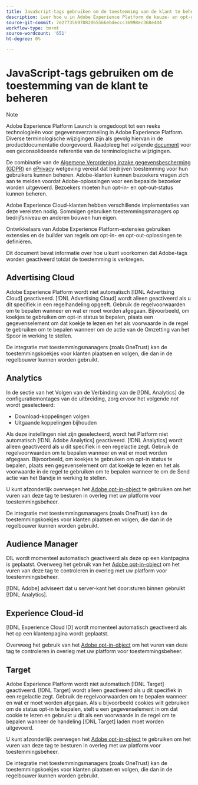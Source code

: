 ```yaml
---
title: JavaScript-tags gebruiken om de toestemming van de klant te beheren
description: Leer hoe u in Adobe Experience Platform de keuze- en opt-outsignalen van klanten voor verschillende Adobe-oplossingen kunt beheren.
source-git-commit: 7e27735697882065566ebdeccc36998ec368e404
workflow-type: tm+mt
source-wordcount: '651'
ht-degree: 0%

---
```


# JavaScript-tags gebruiken om de toestemming van de klant te beheren

>[!NOTE]
>
>Adobe Experience Platform Launch is omgedoopt tot een reeks technologieën voor gegevensverzameling in Adobe Experience Platform. Diverse terminologische wijzigingen zijn als gevolg hiervan in de productdocumentatie doorgevoerd. Raadpleeg het volgende [document](../../term-updates.md) voor een geconsolideerde referentie van de terminologische wijzigingen.

De combinatie van de [Algemene Verordening inzake gegevensbescherming (GDPR)](https://gdpr-info.eu/art-7-gdpr/) en [ePrivacy](https://medium.com/mydata/consent-lost-gdpr-and-found-eprivacy-e85cf881ffb) wetgeving vereist dat bedrijven toestemming voor hun gebruikers kunnen beheren. Adobe-klanten kunnen bezoekers vragen zich aan te melden voordat Adobe-oplossingen voor een bepaalde bezoeker worden uitgevoerd. Bezoekers moeten hun opt-in- en opt-out-status kunnen beheren.

Adobe Experience Cloud-klanten hebben verschillende implementaties van deze vereisten nodig. Sommigen gebruiken toestemmingsmanagers op bedrijfsniveau en anderen bouwen hun eigen.

Ontwikkelaars van Adobe Experience Platform-extensies gebruiken extensies en de builder van regels om opt-in- en opt-out-oplossingen te definiëren.

Dit document bevat informatie over hoe u kunt voorkomen dat Adobe-tags worden geactiveerd totdat de toestemming is verkregen.

## Advertising Cloud

Adobe Experience Platform wordt niet automatisch [!DNL Advertising Cloud] geactiveerd. [!DNL Advertising Cloud] wordt alleen geactiveerd als u dit specifiek in een regelhandeling opgeeft. Gebruik de regelvoorwaarden om te bepalen wanneer en wat er moet worden afgegaan. Bijvoorbeeld, om koekjes te gebruiken om opt-in status te bepalen, plaats een gegevenselement om dat koekje te lezen en het als voorwaarde in de regel te gebruiken om te bepalen wanneer om de actie van de Omzetting van het Spoor in werking te stellen.

De integratie met toestemmingsmanagers (zoals OneTrust) kan de toestemmingskoekjes voor klanten plaatsen en volgen, die dan in de regelbouwer kunnen worden gebruikt.

## Analytics

In de sectie van het Volgen van de Verbinding van de [!DNL Analytics] de configuratiemontages van de uitbreiding, zorg ervoor het volgende *not* wordt geselecteerd:

* Download-koppelingen volgen
* Uitgaande koppelingen bijhouden

Als deze instellingen niet zijn geselecteerd, wordt het Platform niet automatisch [!DNL Adobe Analytics] geactiveerd. [!DNL Analytics] wordt alleen geactiveerd als u dit specifiek in een regelactie zegt. Gebruik de regelvoorwaarden om te bepalen wanneer en wat er moet worden afgegaan. Bijvoorbeeld, om koekjes te gebruiken om opt-in status te bepalen, plaats een gegevenselement om dat koekje te lezen en het als voorwaarde in de regel te gebruiken om te bepalen wanneer te om de Send actie van het Bandje in werking te stellen.

U kunt afzonderlijk overwegen het [Adobe opt-in-object](https://experienceleague.adobe.com/docs/id-service/using/implementation/opt-in-service/optin-overview.html) te gebruiken om het vuren van deze tag te besturen in overleg met uw platform voor toestemmingsbeheer.

De integratie met toestemmingsmanagers (zoals OneTrust) kan de toestemmingskoekjes voor klanten plaatsen en volgen, die dan in de regelbouwer kunnen worden gebruikt.

## Audience Manager

DIL wordt momenteel automatisch geactiveerd als deze op een klantpagina is geplaatst. Overweeg het gebruik van het [Adobe opt-in-object](https://experienceleague.adobe.com/docs/id-service/using/implementation/opt-in-service/optin-overview.html) om het vuren van deze tag te controleren in overleg met uw platform voor toestemmingsbeheer.

[!DNL Adobe] adviseert dat u server-kant het door:sturen binnen gebruikt  [!DNL Analytics].

## Experience Cloud-id

[!DNL Experience Cloud ID] wordt momenteel automatisch geactiveerd als het op een klantenpagina wordt geplaatst.

Overweeg het gebruik van het [Adobe opt-in-object](https://experienceleague.adobe.com/docs/id-service/using/implementation/opt-in-service/optin-overview.html) om het vuren van deze tag te controleren in overleg met uw platform voor toestemmingsbeheer.

## Target

Adobe Experience Platform wordt niet automatisch [!DNL Target] geactiveerd. [!DNL Target] wordt alleen geactiveerd als u dit specifiek in een regelactie zegt. Gebruik de regelvoorwaarden om te bepalen wanneer en wat er moet worden afgegaan. Als u bijvoorbeeld cookies wilt gebruiken om de status opt-in te bepalen, stelt u een gegevenselement in om dat cookie te lezen en gebruikt u dit als een voorwaarde in de regel om te bepalen wanneer de handeling [!DNL Target] laden moet worden uitgevoerd.

U kunt afzonderlijk overwegen het [Adobe opt-in-object](https://experienceleague.adobe.com/docs/id-service/using/implementation/opt-in-service/optin-overview.html) te gebruiken om het vuren van deze tag te besturen in overleg met uw platform voor toestemmingsbeheer.

De integratie met toestemmingsmanagers (zoals OneTrust) kan de toestemmingskoekjes voor klanten plaatsen en volgen, die dan in de regelbouwer kunnen worden gebruikt.
